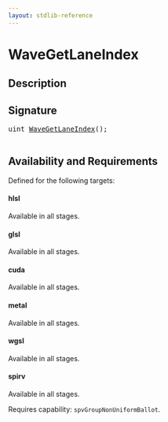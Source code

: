 ```yaml
---
layout: stdlib-reference
---
```


# WaveGetLaneIndex

## Description





## Signature 

<pre>
<span class="code_keyword">uint</span> <a href=".html">WaveGetLaneIndex</a>();

</pre>

## Availability and Requirements

Defined for the following targets:

#### hlsl
Available in all stages.

#### glsl
Available in all stages.

#### cuda
Available in all stages.

#### metal
Available in all stages.

#### wgsl
Available in all stages.

#### spirv
Available in all stages.

Requires capability: `spvGroupNonUniformBallot`.


